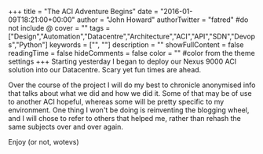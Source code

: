 +++
title = "The ACI Adventure Begins"
date = "2016-01-09T18:21:00+00:00"
author = "John Howard"
authorTwitter = "fatred" #do not include @
cover = ""
tags = ["Design","Automation","Datacentre","Architecture","ACI","API","SDN","Devops","Python"]
keywords = ["", ""]
description = ""
showFullContent = false
readingTime = false
hideComments = false
color = "" #color from the theme settings
+++
Starting yesterday I began to deploy our Nexus 9000 ACI solution into our Datacentre. Scary yet fun times are ahead.

Over the course of the project I will do my best to chronicle anonymised info that talks about what we did and how we did it.  Some of that may be of use to another ACI hopeful, whereas some will be pretty specific to my environment.  One thing I won't be doing is reinventing the blogging wheel, and I will chose to refer to others that helped me, rather than rehash the same subjects over and over again.

Enjoy (or not, wotevs)
